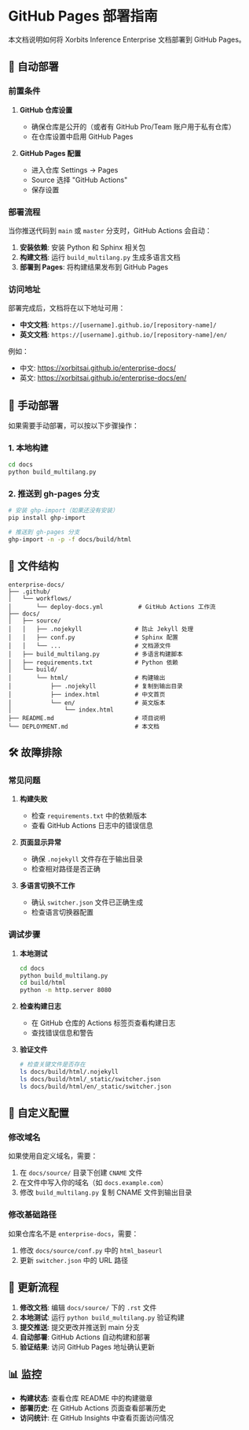 # GitHub Pages 部署指南

本文档说明如何将 Xorbits Inference Enterprise 文档部署到 GitHub Pages。

## 🚀 自动部署

### 前置条件

1. **GitHub 仓库设置**
   - 确保仓库是公开的（或者有 GitHub Pro/Team 账户用于私有仓库）
   - 在仓库设置中启用 GitHub Pages

2. **GitHub Pages 配置**
   - 进入仓库 Settings → Pages
   - Source 选择 "GitHub Actions"
   - 保存设置

### 部署流程

当你推送代码到 `main` 或 `master` 分支时，GitHub Actions 会自动：

1. **安装依赖**: 安装 Python 和 Sphinx 相关包
2. **构建文档**: 运行 `build_multilang.py` 生成多语言文档
3. **部署到 Pages**: 将构建结果发布到 GitHub Pages

### 访问地址

部署完成后，文档将在以下地址可用：

- **中文文档**: `https://[username].github.io/[repository-name]/`
- **英文文档**: `https://[username].github.io/[repository-name]/en/`

例如：
- 中文: https://xorbitsai.github.io/enterprise-docs/
- 英文: https://xorbitsai.github.io/enterprise-docs/en/

## 🔧 手动部署

如果需要手动部署，可以按以下步骤操作：

### 1. 本地构建

```bash
cd docs
python build_multilang.py
```

### 2. 推送到 gh-pages 分支

```bash
# 安装 ghp-import（如果还没有安装）
pip install ghp-import

# 推送到 gh-pages 分支
ghp-import -n -p -f docs/build/html
```

## 📁 文件结构

```
enterprise-docs/
├── .github/
│   └── workflows/
│       └── deploy-docs.yml          # GitHub Actions 工作流
├── docs/
│   ├── source/
│   │   ├── .nojekyll               # 防止 Jekyll 处理
│   │   ├── conf.py                 # Sphinx 配置
│   │   └── ...                     # 文档源文件
│   ├── build_multilang.py          # 多语言构建脚本
│   ├── requirements.txt            # Python 依赖
│   └── build/
│       └── html/                   # 构建输出
│           ├── .nojekyll           # 复制到输出目录
│           ├── index.html          # 中文首页
│           └── en/                 # 英文版本
│               └── index.html
├── README.md                       # 项目说明
└── DEPLOYMENT.md                   # 本文档
```

## 🛠️ 故障排除

### 常见问题

1. **构建失败**
   - 检查 `requirements.txt` 中的依赖版本
   - 查看 GitHub Actions 日志中的错误信息

2. **页面显示异常**
   - 确保 `.nojekyll` 文件存在于输出目录
   - 检查相对路径是否正确

3. **多语言切换不工作**
   - 确认 `switcher.json` 文件已正确生成
   - 检查语言切换器配置

### 调试步骤

1. **本地测试**
   ```bash
   cd docs
   python build_multilang.py
   cd build/html
   python -m http.server 8080
   ```

2. **检查构建日志**
   - 在 GitHub 仓库的 Actions 标签页查看构建日志
   - 查找错误信息和警告

3. **验证文件**
   ```bash
   # 检查关键文件是否存在
   ls docs/build/html/.nojekyll
   ls docs/build/html/_static/switcher.json
   ls docs/build/html/en/_static/switcher.json
   ```

## 📝 自定义配置

### 修改域名

如果使用自定义域名，需要：

1. 在 `docs/source/` 目录下创建 `CNAME` 文件
2. 在文件中写入你的域名（如 `docs.example.com`）
3. 修改 `build_multilang.py` 复制 CNAME 文件到输出目录

### 修改基础路径

如果仓库名不是 `enterprise-docs`，需要：

1. 修改 `docs/source/conf.py` 中的 `html_baseurl`
2. 更新 `switcher.json` 中的 URL 路径

## 🔄 更新流程

1. **修改文档**: 编辑 `docs/source/` 下的 `.rst` 文件
2. **本地测试**: 运行 `python build_multilang.py` 验证构建
3. **提交推送**: 提交更改并推送到 main 分支
4. **自动部署**: GitHub Actions 自动构建和部署
5. **验证结果**: 访问 GitHub Pages 地址确认更新

## 📊 监控

- **构建状态**: 查看仓库 README 中的构建徽章
- **部署历史**: 在 GitHub Actions 页面查看部署历史
- **访问统计**: 在 GitHub Insights 中查看页面访问情况
